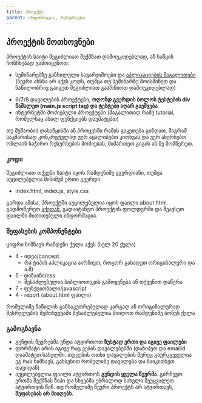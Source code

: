```yaml
---
title: პროექტი
parent: ინფორმაცია, რესურსები
---
```



## პროექტის მოთხოვნები
პროექტის საიტი შეგიძლიათ შექმნათ დამოუკიდებლად, ან საწყის ჩონჩხებად გამოიყენოთ:

+ სემინარებზე განხილული სავარჯიშოები და <a href="https://freeuni-digital-technologies.github.io/application_examples">აპლიკაციების მაგალითები</a> (ბევრი ახსნა არ აქვს კოდს, თუმცა თუ სემინარზე მოისმინეთ და ნაწილობრივ გაიგეთ შეგიძლიათ გაარჩიოთ დამოუკიდებლად)
- 6/7/8 დავალების პროექტები, <strong>ოღონდ გვერდის ბოლოს ტესტების div წაშალეთ (main.js script tag) და ტესტები აღარ გაეშვება </strong>
- ინტერნეტში მოძიებული პროექტები (მაგალითად რამე tutorial, რომელსაც ახალ ფუნქციებს დაუმატებთ)

თუ მუშაობის დასაწყისში ან პროცესში რამის გაკეთება გინდათ, მაგრამ საკმარისად კონკრეტულად ვერ აყალიბებთ კითხვას და ვერ ახერხებთ ონლაინ საჭირო რესურსების მოძიებას, მიმართეთ გიგის ან მე მომწერეთ.  

### კოდი
შეგიძლიათ თქვენი საიტი იყოს რამდენიმე გვერდიანი, თუმცა აუცილებელია მინიმუმ ერთი გვერდი. 
- index.html, index.js, style.css

გარდა ამისა, პროექტში აუცილებელია იყოს ფაილი about.html. გადმოწერეთ [აქედან](https://freeuni-digital-technologies.github.io/webHwInterface/project/project.zip),  გადაიტანეთ პროექტის ფოლდერში და შეავსეთ ფაილში მითითებული ინფორმაცია. 


### შეფასების კომპონენტები
ციფრი ნიშნავს რამდენი ქულა აქვს (სულ 20 ქულა)
- 4 - იდეა/concept 
	- რა ტიპის აპლიკაცია აირჩიეთ, როგორ გახადეთ ორიგინალური და ა.შ)
- 5 - დიზაინი/css
	- შესაძლებელია ბიბლიოთეკის გამოყენება ან თქვენით დაწერა
- 7 - ფუნქციონალი/javascript
- 4 - report (about.html ფაილი)

რომელიმე ნაწილის განსაკუთრებულად კარგად ან ორიგინალურად შესრულების შემთხვევაში შესაძლებელია მიიღოთ რამდენიმე ბონუს ქულა



### გამოგზავნა
- გუნდის წევრებმა უნდა ატვირთოთ **ზუსტად ერთი და იგივე ფაილები**
- ფორმატი არის იგივე რაც ვების დავალებებში (დაზიპეთ და emailid დაამატეთ სახელში. თუ ვების ოთხი დავალების მერეც გაურკვეველია ეგ რას ნიშნავს, გახსენით რომელიმე დავალება და წაიკითხეთ თავიდან)
- აუცილებელია ფაილი ატვირთოს **გუნდის ყველა წევრმა**. გირჩევთ ერთმა შექმნას ზიპი და სხვებმა უბრალოდ სახელი შეუცვალეთ ატვირთვის წინ. თუ რომელიმე წევრი პროექტს არ ატვირთავს, **შეფასებას არ მიიღებს**.


